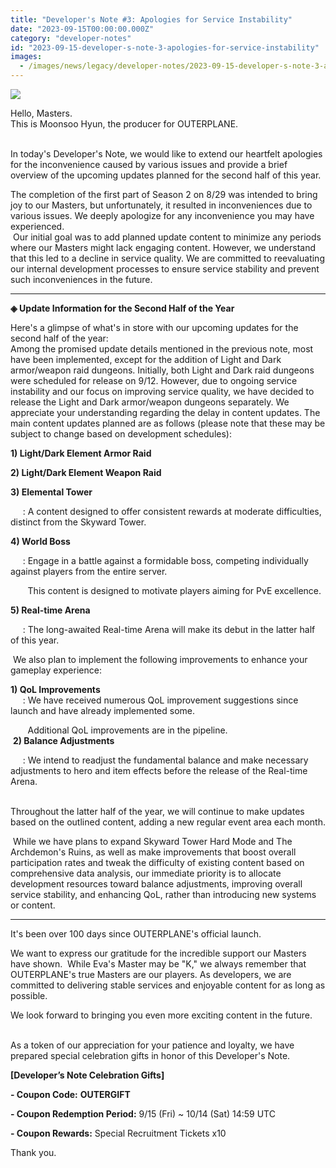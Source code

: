 ```yaml
---
title: "Developer's Note #3: Apologies for Service Instability"
date: "2023-09-15T00:00:00.000Z"
category: "developer-notes"
id: "2023-09-15-developer-s-note-3-apologies-for-service-instability"
images:
  - /images/news/legacy/developer-notes/2023-09-15-developer-s-note-3-apologies-for-service-instability/2ca3c80182804225a6b2fc76bdf3eb97.webp
---
```


![](/images/news/legacy/developer-notes/2023-09-15-developer-s-note-3-apologies-for-service-instability/2ca3c80182804225a6b2fc76bdf3eb97.webp)  

Hello, Masters.                                                                                          
This is Moonsoo Hyun, the producer for OUTERPLANE.  
 

In today's Developer's Note, we would like to extend our heartfelt apologies for the inconvenience caused by various issues and provide a brief overview of the upcoming updates planned for the second half of this year.

  
The completion of the first part of Season 2 on 8/29 was intended to bring joy to our Masters, but unfortunately, it resulted in inconveniences due to various issues. We deeply apologize for any inconvenience you may have experienced.  
 Our initial goal was to add planned update content to minimize any periods where our Masters might lack engaging content. However, we understand that this led to a decline in service quality. We are committed to reevaluating our internal development processes to ensure service stability and prevent such inconveniences in the future.

* * *

**◈ Update Information for the Second Half of the Year**

  
Here's a glimpse of what's in store with our upcoming updates for the second half of the year:  
Among the promised update details mentioned in the previous note, most have been implemented, except for the addition of Light and Dark armor/weapon raid dungeons. Initially, both Light and Dark raid dungeons were scheduled for release on 9/12. However, due to ongoing service instability and our focus on improving service quality, we have decided to release the Light and Dark armor/weapon dungeons separately. We appreciate your understanding regarding the delay in content updates. The main content updates planned are as follows (please note that these may be subject to change based on development schedules):  
  
**1) Light/Dark Element Armor Raid**

**2) Light/Dark Element Weapon Raid**

**3) Elemental Tower**

     : A content designed to offer consistent rewards at moderate difficulties, distinct from the Skyward Tower.

**4) World Boss**

     : Engage in a battle against a formidable boss, competing individually against players from the entire server.

       This content is designed to motivate players aiming for PvE excellence.

**5) Real-time Arena**

     : The long-awaited Real-time Arena will make its debut in the latter half of this year.  
  
 We also plan to implement the following improvements to enhance your gameplay experience:

  
**1) QoL Improvements**  
     : We have received numerous QoL improvement suggestions since launch and have already implemented some.

       Additional QoL improvements are in the pipeline.  
 **2) Balance Adjustments**

     : We intend to readjust the fundamental balance and make necessary adjustments to hero and item effects before the release of the Real-time Arena.  
 

Throughout the latter half of the year, we will continue to make updates based on the outlined content, adding a new regular event area each month.  
  
 While we have plans to expand Skyward Tower Hard Mode and The Archdemon's Ruins, as well as make improvements that boost overall participation rates and tweak the difficulty of existing content based on comprehensive data analysis, our immediate priority is to allocate development resources toward balance adjustments, improving overall service stability, and enhancing QoL, rather than introducing new systems or content.

* * *

It's been over 100 days since OUTERPLANE's official launch.  
  
We want to express our gratitude for the incredible support our Masters have shown.  While Eva's Master may be "K," we always remember that OUTERPLANE's true Masters are our players. As developers, we are committed to delivering stable services and enjoyable content for as long as possible.

We look forward to bringing you even more exciting content in the future.  
 

As a token of our appreciation for your patience and loyalty, we have prepared special celebration gifts in honor of this Developer's Note.

**\[Developer’s Note Celebration Gifts\]**

**\- Coupon Code:** **OUTERGIFT**

**\- Coupon Redemption Period:** 9/15 (Fri) ~ 10/14 (Sat) 14:59 UTC

**\- Coupon Rewards:** Special Recruitment Tickets x10

Thank you.
